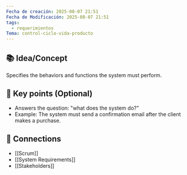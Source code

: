```yaml
---
Fecha de creación: 2025-08-07 21:51
Fecha de Modificación: 2025-08-07 21:51
tags:
  - requerimientos
Tema: control-ciclo-vida-producto
---
```



## 📚 Idea/Concept 

Specifies the behaviors and functions the system must perform.
## 📌 Key points (Optional)
- Answers the question: "what does the system do?"
- Example: The system must send a confirmation email after the client makes a purchase.

## 🔗 Connections
- [[Scrum]]
- [[System Requirements]]
- [[Stakeholders]]